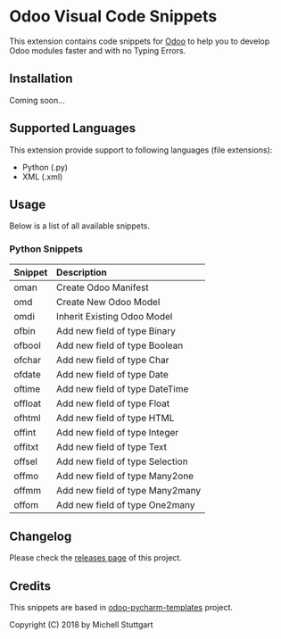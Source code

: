 # Odoo Visual Code Snippets

This extension contains code snippets for [Odoo](https://www.odoo.com) to help you to develop Odoo modules faster and with no Typing Errors.

## Installation

Coming soon...

## Supported Languages

This extension provide support to following languages (file extensions):

* Python (.py)
* XML (.xml)

## Usage

Below is a list of all available snippets.

### Python Snippets

| Snippet | Description                     |
|:--------|:--------------------------------|
| oman    | Create Odoo Manifest            |
| omd     | Create New Odoo Model           |
| omdi    | Inherit Existing Odoo Model     |
| ofbin   | Add new field of type Binary    |
| ofbool  | Add new field of type Boolean   |
| ofchar  | Add new field of type Char      |
| ofdate  | Add new field of type Date      |
| oftime  | Add new field of type DateTime  |
| offloat | Add new field of type Float     |
| ofhtml  | Add new field of type HTML      |
| offint  | Add new field of type Integer   |
| offitxt | Add new field of type Text      |
| offsel  | Add new field of type Selection |
| offmo   | Add new field of type Many2one  |
| offmm   | Add new field of type Many2many |
| offom   | Add new field of type One2many  |

## Changelog

Please check the [releases page](https://github.com/mstuttgart/odoo-vscode-snippets/releases) of this project.
## Credits

This snippets are based in [odoo-pycharm-templates](https://github.com/mohamedmagdy/odoo-pycharm-templates) project.

Copyright (C) 2018 by Michell Stuttgart